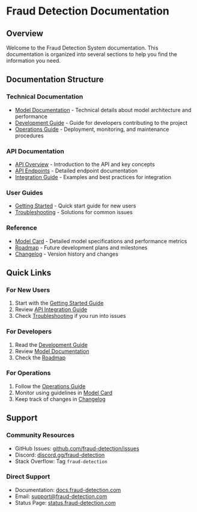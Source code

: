# Fraud Detection Documentation

## Overview
Welcome to the Fraud Detection System documentation. This documentation is organized into several sections to help you find the information you need.

## Documentation Structure

### Technical Documentation
- [Model Documentation](technical/MODEL.md) - Technical details about model architecture and performance
- [Development Guide](technical/DEVELOPMENT.md) - Guide for developers contributing to the project
- [Operations Guide](technical/OPERATIONS.md) - Deployment, monitoring, and maintenance procedures

### API Documentation
- [API Overview](api/overview.md) - Introduction to the API and key concepts
- [API Endpoints](api/endpoints.md) - Detailed endpoint documentation
- [Integration Guide](api/integration.md) - Examples and best practices for integration

### User Guides
- [Getting Started](guides/getting_started.md) - Quick start guide for new users
- [Troubleshooting](guides/troubleshooting.md) - Solutions for common issues

### Reference
- [Model Card](reference/MODEL_CARD.md) - Detailed model specifications and performance metrics
- [Roadmap](reference/ROADMAP.md) - Future development plans and milestones
- [Changelog](reference/CHANGELOG.md) - Version history and changes

## Quick Links

### For New Users
1. Start with the [Getting Started Guide](guides/getting_started.md)
2. Review [API Integration Guide](api/integration.md)
3. Check [Troubleshooting](guides/troubleshooting.md) if you run into issues

### For Developers
1. Read the [Development Guide](technical/DEVELOPMENT.md)
2. Review [Model Documentation](technical/MODEL.md)
3. Check the [Roadmap](reference/ROADMAP.md)

### For Operations
1. Follow the [Operations Guide](technical/OPERATIONS.md)
2. Monitor using guidelines in [Model Card](reference/MODEL_CARD.md)
3. Keep track of changes in [Changelog](reference/CHANGELOG.md)

## Support

### Community Resources
- GitHub Issues: [github.com/fraud-detection/issues](https://github.com/fraud-detection/issues)
- Discord: [discord.gg/fraud-detection](https://discord.gg/fraud-detection)
- Stack Overflow: Tag `fraud-detection`

### Direct Support
- Documentation: [docs.fraud-detection.com](https://docs.fraud-detection.com)
- Email: support@fraud-detection.com
- Status Page: [status.fraud-detection.com](https://status.fraud-detection.com) 